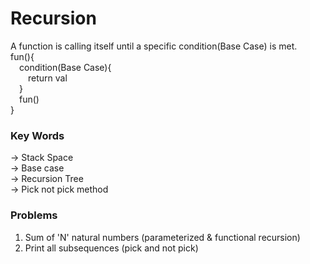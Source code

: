 # Recursion
A function is calling itself until a specific condition(Base Case) is met.  
fun(){  
&emsp;condition(Base Case){  
&emsp;&emsp;return val  
&emsp;}   
&emsp;fun()   
}  
### Key Words
-> Stack Space  
-> Base case  
-> Recursion Tree  
-> Pick not pick method  

### Problems
1) Sum of 'N' natural numbers (parameterized & functional recursion)  
2) Print all subsequences (pick and not pick)  




